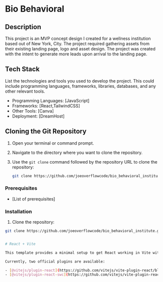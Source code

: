 # Bio Behavioral

## Description

This project is an MVP concept design I created for a wellness institution based out of New York, City. The project required gathering assets from their existing landing page, logo and asset design. The project was created with the intent to generate more leads upon arrival to the landing page. 

## Tech Stack

List the technologies and tools you used to develop the project. This could include programming languages, frameworks, libraries, databases, and any other relevant tools.

- Programming Languages: [JavaScript]
- Frameworks: [React,TailwindCSS]
- Other Tools: [Canva]
- Deployment: [DreamHost]


## Cloning the Git Repository

1. Open your terminal or command prompt.

2. Navigate to the directory where you want to clone the repository.

3. Use the `git clone` command followed by the repository URL to clone the repository:

   ```bash
   git clone https://github.com/joeoverflowcode/bio_behavioral_institute.git

### Prerequisites

- [List of prerequisites]

### Installation

1. Clone the repository:

```bash
git clone https://github.com/joeoverflowcode/bio_behavioral_institute.git


# React + Vite

This template provides a minimal setup to get React working in Vite with HMR and some ESLint rules.

Currently, two official plugins are available:

- [@vitejs/plugin-react](https://github.com/vitejs/vite-plugin-react/blob/main/packages/plugin-react/README.md) uses [Babel](https://babeljs.io/) for Fast Refresh
- [@vitejs/plugin-react-swc](https://github.com/vitejs/vite-plugin-react-swc) uses [SWC](https://swc.rs/) for Fast Refresh
